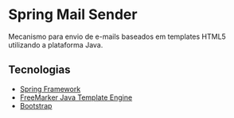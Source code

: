 Spring Mail Sender
============

Mecanismo para envio de e-mails baseados em templates HTML5 utilizando a plataforma Java.

Tecnologias
----------
* [Spring Framework](http://projects.spring.io/spring-framework/)
* [FreeMarker Java Template Engine](http://freemarker.org/)
* [Bootstrap](http://getbootstrap.com/)
